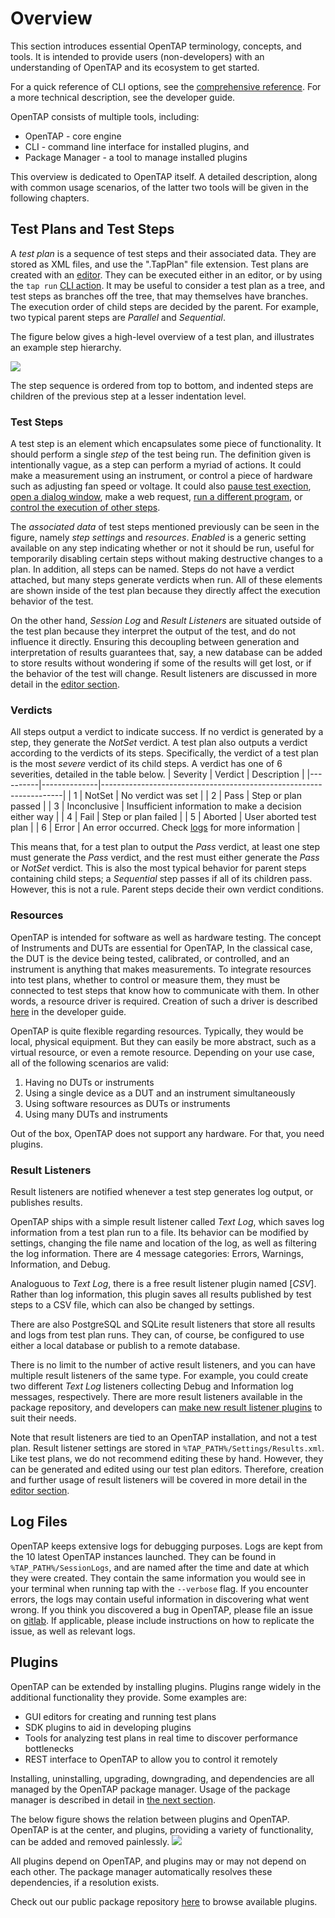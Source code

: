 # Overview
This section introduces essential OpenTAP terminology, concepts, and tools. It is intended to provide users
(non-developers) with an understanding of OpenTAP and its ecosystem to get started.

For a quick reference of CLI options, see the [comprehensive reference](../CLI%20Reference). For a more technical
description, see the developer guide.

OpenTAP consists of multiple tools, including:
-	OpenTAP - core engine
-	CLI - command line interface for installed plugins, and
-   Package Manager - a tool to manage installed plugins

This overview is dedicated to OpenTAP itself. A detailed description, along with common usage scenarios, of the latter
two tools will be given in the following chapters.

## Test Plans and Test Steps

A *test plan* is a sequence of test steps and their associated data. They are stored as XML files, and use the
".TapPlan" file extension. Test plans are created with an [editor](../Editors). They can be executed either in an
editor, or by using the `tap run` [CLI action](../CLI%20Usage). It may be useful to consider a test plan as a tree, and
test steps as branches off the tree, that may themselves have branches. The execution order of child steps are decided
by the parent. For example, two typical parent steps are *Parallel* and *Sequential*.

The figure below gives a high-level overview of a test plan, and illustrates an example step hierarchy.

![](./TestPlanIllustration2.png)

The step sequence is ordered from top to bottom, and indented steps are children of the previous step at a lesser indentation level.

### Test Steps

A test step is an element which encapsulates some piece of functionality. It should perform a single *step* of the test
being run. The definition given is intentionally vague, as a step can perform a myriad of actions. It could make a
measurement using an instrument, or control a piece of hardware such as adjusting fan speed or voltage. It could also
[pause test exection](../test%20steps#delay-step), [open a dialog window](../test%20steps#dialog-step), make a web
request, [run a different program](../test%20steps#run-program-step), or [control the execution of other
steps](../test%20steps#flow-control).

The *associated data* of test steps mentioned previously can be seen in the figure, namely *step settings* and
*resources*. *Enabled* is a generic setting available on any step indicating whether or not it should be run, useful for
temporarily disabling certain steps without making destructive changes to a plan. In addition, all steps can be named.
Steps do not have a verdict attached, but many steps generate verdicts when run. All of these elements are shown inside
of the test plan because they directly affect the execution behavior of the test.

On the other hand, *Session Log* and *Result Listeners* are situated outside of the test plan because they interpret the
output of the test, and do not influence it directly. Ensuring this decoupling between generation and interpretation of
results guarantees that, say, a new database can be added to store results without wondering if some of the results will
get lost, or if the behavior of the test will change. Result listeners are discussed in more detail in the [editor
section](../Editors).

<!-- For further discussion of test steps, see the [test step discussion section](../Test%20Steps). -->

### Verdicts

All steps output a verdict to indicate success. If no verdict is generated by a step, they generate the *NotSet*
verdict. A test plan also outputs a verdict according to the verdicts of its steps. Specifically, the verdict of a test
plan is the most *severe* verdict of its child steps. A verdict has one of 6 severities, detailed in the table
below.
| Severity | Verdict      | Description                                                        |
|----------|--------------|--------------------------------------------------------------------|
| 1        | NotSet       | No verdict was set                                                 |
| 2        | Pass         | Step or plan passed                                                |
| 3        | Inconclusive | Insufficient information to make a decision either way             |
| 4        | Fail         | Step or plan failed                                                |
| 5        | Aborted      | User aborted test plan                                             |
| 6        | Error        | An error occurred. Check [logs](#log%20files) for more information |

This means that, for a test plan to output the *Pass* verdict, at least one step must generate the *Pass* verdict, and
the rest must either generate the *Pass* or *NotSet* verdict. This is also the most typical behavior for parent steps
containing child steps; a *Sequential* step passes if all of its children pass. However, this is not a rule. Parent
steps decide their own verdict conditions.

### Resources

OpenTAP is intended for software as well as hardware testing. The concept of Instruments and DUTs are essential for
OpenTAP, In the classical case, the DUT is the device being tested, calibrated, or controlled, and an instrument is
anything that makes measurements. To integrate resources into test plans, whether to control or measure them, they must
be connected to test steps that know how to communicate with them. In other words, a resource driver is required.
Creation of such a driver is described [here](Developer%20Guide/Instrument%20Plugin%20Development/#instrument-plugin-development) in the developer guide.

OpenTAP is quite flexible regarding resources. Typically, they would be local, physical equipment. But they can easily
be more abstract, such as a virtual resource, or even a remote resource. Depending on your use case, all of the
following scenarios are valid:

 1. Having no DUTs or instruments
 2. Using a single device as a DUT and an instrument simultaneously
 3. Using software resources as DUTs or instruments
 4. Using many DUTs and instruments

Out of the box, OpenTAP does not support any hardware. For that, you need plugins.

### Result Listeners

Result listeners are notified whenever a test step generates log output, or publishes results.

OpenTAP ships with a simple result listener called *Text Log*, which saves log information from a test plan run to a
file. Its behavior can be modified by settings, changing the file name and location of the log, as well as filtering the
log information. There are 4 message categories: Errors, Warnings, Information, and Debug.

Analoguous to *Text Log*, there is a free result listener plugin named [*CSV*]. Rather than log information, this plugin
saves all results published by test steps to a CSV file, which can also be changed by settings.

There are also PostgreSQL and SQLite result listeners that store all results and logs from test plan runs. They can, of
course, be configured to use either a local database or publish to a remote database.

There is no limit to the number of active result listeners, and you can have multiple result listeners of the same type.
For example, you could create two different *Text Log* listeners collecting Debug and Information log messages,
respectively. There are more result listeners available in the package repository, and developers can [make new result
listener plugins](../../Developer%20Guide/Result%20Listener/#custom-result-listeners) to suit their needs.

Note that result listeners are tied to an OpenTAP installation, and not a test plan. Result listener settings are stored
in `%TAP_PATH%/Settings/Results.xml`. Like test plans, we do not recommend editing these by hand. However, they can be
generated and edited using our test plan editors. Therefore, creation and further usage of result listeners will be
covered in more detail in the [editor section](../Editors).

## Log Files

OpenTAP keeps extensive logs for debugging purposes. Logs are kept from the 10 latest OpenTAP instances launched. They
can be found in `%TAP_PATH%/SessionLogs`, and are named after the time and date at which they were created. They contain
the same information you would see in your terminal when running tap with the `--verbose` flag. If you encounter errors,
the logs may contain useful information in discovering what went wrong. If you think you discovered a bug in OpenTAP,
please file an issue on [gitlab](https://gitlab.com/OpenTAP/opentap). If applicable, please include instructions on how
to replicate the issue, as well as relevant logs.

## Plugins

OpenTAP can be extended by installing plugins. Plugins range widely in the additional functionality they provide. Some
examples are:
 - GUI editors for creating and running test plans
 - SDK plugins to aid in developing plugins
 - Tools for analyzing test plans in real time to discover performance bottlenecks
 - REST interface to OpenTAP to allow you to control it remotely

Installing, uninstalling, upgrading, downgrading, and dependencies are all managed by the OpenTAP package manager. Usage
of the package manager is described in detail in [the next section](../cli%20guide/package%manager).

The below figure shows the relation between plugins and OpenTAP. OpenTAP is at the center, and plugins, providing a
variety of functionality, can be added and removed painlessly. ![](./TAParchitecture.png#width=600)

All plugins depend on OpenTAP, and plugins may or may not depend on each other. The package manager automatically
resolves these dependencies, if a resolution exists.

Check out our public package repository [here](http://packages.opentap.io/index.html#/?name=OpenTAP) to browse available
plugins.
